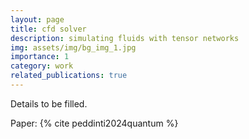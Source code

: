 ```yaml
---
layout: page
title: cfd solver
description: simulating fluids with tensor networks
img: assets/img/bg_img_1.jpg
importance: 1
category: work
related_publications: true
---
```


Details to be filled.

Paper: {% cite peddinti2024quantum %}
